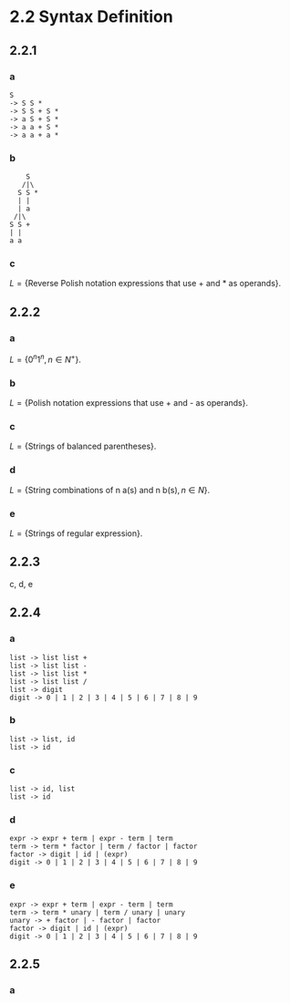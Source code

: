 # 2.2 Syntax Definition
## 2.2.1
### a
```
S
-> S S *
-> S S + S *
-> a S + S *
-> a a + S *
-> a a + a *
```

### b
```
    S
   /|\
  S S *
  | | 
  | a
 /|\
S S +
| |
a a
```

### c
$L = \lbrace\text{Reverse Polish notation expressions that use + and * as operands}\rbrace$.

## 2.2.2
### a
$L = \lbrace 0^n1^n, n\in N^+\rbrace$.

### b
$L = \lbrace\text{Polish notation expressions that use + and - as operands}\rbrace$.

### c
$L = \lbrace\text{Strings of balanced parentheses}\rbrace$.

### d
$L = \lbrace\text{String combinations of n a(s) and n b(s)}, n \in N\rbrace$.

### e
$L = \lbrace\text{Strings of regular expression}\rbrace$.

## 2.2.3
c, d, e

## 2.2.4
### a
```
list -> list list +
list -> list list -
list -> list list *
list -> list list /
list -> digit
digit -> 0 | 1 | 2 | 3 | 4 | 5 | 6 | 7 | 8 | 9
```

### b
```
list -> list, id
list -> id
```

### c
```
list -> id, list
list -> id
```

### d
```
expr -> expr + term | expr - term | term
term -> term * factor | term / factor | factor
factor -> digit | id | (expr)
digit -> 0 | 1 | 2 | 3 | 4 | 5 | 6 | 7 | 8 | 9
```

### e
```
expr -> expr + term | expr - term | term
term -> term * unary | term / unary | unary
unary -> + factor | - factor | factor
factor -> digit | id | (expr)
digit -> 0 | 1 | 2 | 3 | 4 | 5 | 6 | 7 | 8 | 9
```

## 2.2.5
### a
